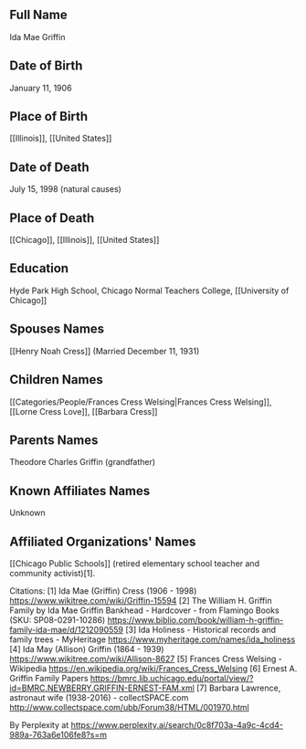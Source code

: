 ## Full Name
Ida Mae Griffin

## Date of Birth
January 11, 1906

## Place of Birth
[[Illinois]], [[United States]]

## Date of Death
July 15, 1998 (natural causes)

## Place of Death
[[Chicago]], [[Illinois]], [[United States]]

## Education
Hyde Park High School, Chicago Normal Teachers College, [[University of Chicago]]

## Spouses Names
[[Henry Noah Cress]] (Married December 11, 1931)

## Children Names
[[Categories/People/Frances Cress Welsing|Frances Cress Welsing]], [[Lorne Cress Love]], [[Barbara Cress]]

## Parents Names
Theodore Charles Griffin (grandfather)

## Known Affiliates Names
Unknown

## Affiliated Organizations' Names
[[Chicago Public Schools]] (retired elementary school teacher and community activist)[1].

Citations:
[1] Ida Mae (Griffin) Cress (1906 - 1998) https://www.wikitree.com/wiki/Griffin-15594
[2] The William H. Griffin Family by Ida Mae Griffin Bankhead - Hardcover - from Flamingo Books (SKU: SP08-0291-10286) https://www.biblio.com/book/william-h-griffin-family-ida-mae/d/1212090559
[3] Ida Holiness - Historical records and family trees - MyHeritage https://www.myheritage.com/names/ida_holiness
[4] Ida May (Allison) Griffin (1864 - 1939) https://www.wikitree.com/wiki/Allison-8627
[5] Frances Cress Welsing - Wikipedia https://en.wikipedia.org/wiki/Frances_Cress_Welsing
[6] Ernest A. Griffin Family Papers https://bmrc.lib.uchicago.edu/portal/view/?id=BMRC.NEWBERRY.GRIFFIN-ERNEST-FAM.xml
[7] Barbara Lawrence, astronaut wife (1938-2016) - collectSPACE.com http://www.collectspace.com/ubb/Forum38/HTML/001970.html

By Perplexity at https://www.perplexity.ai/search/0c8f703a-4a9c-4cd4-989a-763a6e106fe8?s=m